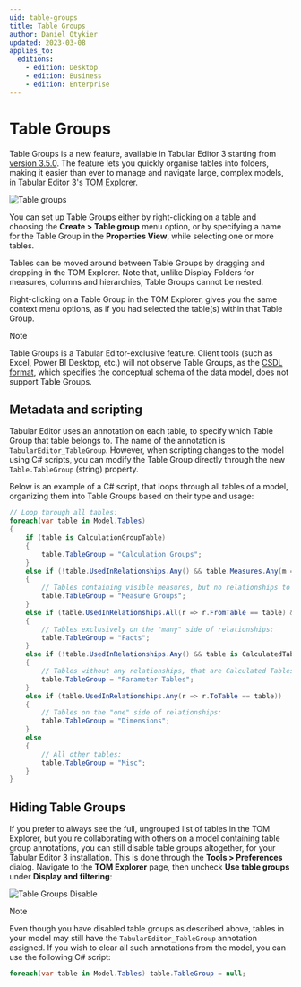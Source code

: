 ```yaml
---
uid: table-groups
title: Table Groups
author: Daniel Otykier
updated: 2023-03-08
applies_to:
  editions:
    - edition: Desktop
    - edition: Business
    - edition: Enterprise
---
```


# Table Groups

Table Groups is a new feature, available in Tabular Editor 3 starting from [version 3.5.0](xref:release-3-5-0). The feature lets you quickly organise tables into folders, making it easier than ever to manage and navigate large, complex models, in Tabular Editor 3's [TOM Explorer](xref:tom-explorer-view).

![Table groups](~/content/assets/images/user-interface/table-groups.png)

You can set up Table Groups either by right-clicking on a table and choosing the **Create > Table group** menu option, or by specifying a name for the Table Group in the **Properties View**, while selecting one or more tables.

Tables can be moved around between Table Groups by dragging and dropping in the TOM Explorer. Note that, unlike Display Folders for measures, columns and hierarchies, Table Groups cannot be nested.

Right-clicking on a Table Group in the TOM Explorer, gives you the same context menu options, as if you had selected the table(s) within that Table Group.

> [!NOTE]
> Table Groups is a Tabular Editor-exclusive feature. Client tools (such as Excel, Power BI Desktop, etc.) will not observe Table Groups, as the [CSDL format](https://learn.microsoft.com/en-us/ef/ef6/modeling/designer/advanced/edmx/csdl-spec), which specifies the conceptual schema of the data model, does not support Table Groups.

## Metadata and scripting

Tabular Editor uses an annotation on each table, to specify which Table Group that table belongs to. The name of the annotation is `TabularEditor_TableGroup`. However, when scripting changes to the model using C# scripts, you can modify the Table Group directly through the new `Table.TableGroup` (string) property.

Below is an example of a C# script, that loops through all tables of a model, organizing them into Table Groups based on their type and usage:

```csharp
// Loop through all tables:
foreach(var table in Model.Tables)
{
    if (table is CalculationGroupTable)
    {
        table.TableGroup = "Calculation Groups";
    }
    else if (!table.UsedInRelationships.Any() && table.Measures.Any(m => m.IsVisible))
    {
        // Tables containing visible measures, but no relationships to other tables
        table.TableGroup = "Measure Groups";
    }
    else if (table.UsedInRelationships.All(r => r.FromTable == table) && table.UsedInRelationships.Any())
    {
        // Tables exclusively on the "many" side of relationships:
        table.TableGroup = "Facts";
    }
    else if (!table.UsedInRelationships.Any() && table is CalculatedTable && !table.Measures.Any())
    {
        // Tables without any relationships, that are Calculated Tables and do not have measures:
        table.TableGroup = "Parameter Tables";
    }
    else if (table.UsedInRelationships.Any(r => r.ToTable == table))
    {
        // Tables on the "one" side of relationships:
        table.TableGroup = "Dimensions";
    }
    else
    {
        // All other tables:
        table.TableGroup = "Misc";
    }
}
```

## Hiding Table Groups

If you prefer to always see the full, ungrouped list of tables in the TOM Explorer, but you're collaborating with others on a model containing table group annotations, you can still disable table groups altogether, for your Tabular Editor 3 installation. This is done through the **Tools > Preferences** dialog. Navigate to the **TOM Explorer** page, then uncheck **Use table groups** under **Display and filtering**:

![Table Groups Disable](~/content/assets/images/table-groups-disable.png)

> [!NOTE]
> Even though you have disabled table groups as described above, tables in your model may still have the `TabularEditor_TableGroup` annotation assigned. If you wish to clear all such annotations from the model, you can use the following C# script:
>
> ```csharp
> foreach(var table in Model.Tables) table.TableGroup = null;
> ```